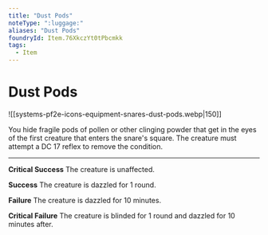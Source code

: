 ```yaml
---
title: "Dust Pods"
noteType: ":luggage:"
aliases: "Dust Pods"
foundryId: Item.76XkczYt0tPbcmkk
tags:
  - Item
---
```


# Dust Pods
![[systems-pf2e-icons-equipment-snares-dust-pods.webp|150]]

You hide fragile pods of pollen or other clinging powder that get in the eyes of the first creature that enters the snare's square. The creature must attempt a DC 17 reflex to remove the condition.

* * *

**Critical Success** The creature is unaffected.

**Success** The creature is dazzled for 1 round.

**Failure** The creature is dazzled for 10 minutes.

**Critical Failure** The creature is blinded for 1 round and dazzled for 10 minutes after.
